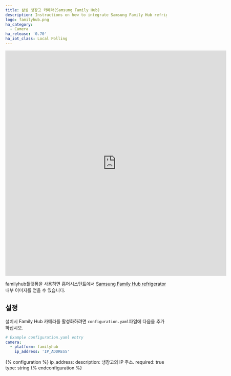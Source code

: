 ```yaml
---
title: 삼성 냉장고 카메라(Samsung Family Hub)
description: Instructions on how to integrate Samsung Family Hub refrigerator cameras within Home Assistant.
logo: familyhub.png
ha_category:
  - Camera
ha_release: '0.70'
ha_iot_class: Local Polling
---
```


<iframe width="690" height="703" src="https://www.youtube.com/embed/XDfXm-YrZ8k" frameborder="0" allow="accelerometer; autoplay; encrypted-media; gyroscope; picture-in-picture" allowfullscreen></iframe>

familyhub플랫폼을 사용하면 홈어시스턴트에서 [Samsung Family Hub refrigerator](https://www.samsung.com/us/explore/family-hub-refrigerator/connected-hub/) 내부 이미지를 얻을 수 있습니다.

## 설정 

설치시 Family Hub 카메라를 활성화하려면 `configuration.yaml`파일에 다음을 추가 하십시오.

```yaml
# Example configuration.yaml entry
camera:
  - platform: familyhub
    ip_address: 'IP_ADDRESS'
```

{% configuration %}
ip_address:
  description: 냉장고의 IP 주소.
  required: true
  type: string
{% endconfiguration %}
